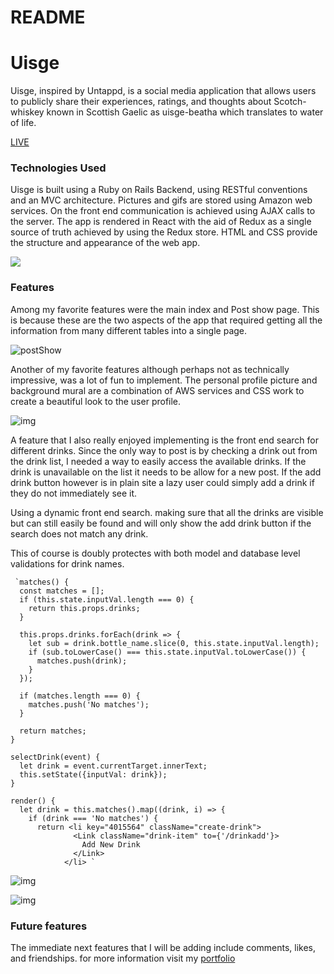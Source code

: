 # README

# Uisge



Uisge, inspired by Untappd, is a social media application that allows users to publicly share their experiences, ratings, and thoughts about Scotch-whiskey known in Scottish Gaelic as uisge-beatha which translates to water of life.

[LIVE](http://uisge.herokuapp.com)



### Technologies Used
 Uisge is built using a Ruby on Rails Backend, using RESTful conventions and an MVC architecture. Pictures and gifs are stored using Amazon web services. On the front end communication is achieved using AJAX calls to the server. The app is rendered in React with the aid of Redux as a single source of truth achieved by using the Redux store. HTML and CSS provide the structure and appearance of the web app.

 ![](https://i.imgur.com/uBGeEJY.png)


### Features
  Among my favorite features were the main index and Post show page. This is because these are the two aspects of the app that required getting all the information from many different tables into a single page.

  ![postShow](https://i.imgur.com/dhSUhaB.png)

   Another of my favorite features although perhaps not as technically impressive, was a lot of fun to implement. The personal profile picture and background mural are a combination of AWS services and CSS work to create a beautiful look to the user profile.

  ![img](https://i.imgur.com/A8oghL0.png)


A feature that I also really enjoyed implementing is the front end search for different drinks. Since the only way to post is by checking a drink out from the drink list, I needed a way to easily access the available drinks. If the drink is unavailable on the list it needs to be allow for a new post. If the add drink button however is in plain site a lazy user could simply add a drink if they do not immediately see it.

Using a dynamic front end search. making sure that all the drinks are visible but can still easily be found and will only show the add drink button if the search does not match any drink.

This of course is doubly protectes with both model and database level validations for drink names.

     `matches() {
      const matches = [];
      if (this.state.inputVal.length === 0) {
        return this.props.drinks;
      }

      this.props.drinks.forEach(drink => {
        let sub = drink.bottle_name.slice(0, this.state.inputVal.length);
        if (sub.toLowerCase() === this.state.inputVal.toLowerCase()) {
          matches.push(drink);
        }
      });

      if (matches.length === 0) {
        matches.push('No matches');
      }

      return matches;
    }

    selectDrink(event) {
      let drink = event.currentTarget.innerText;
      this.setState({inputVal: drink});
    }

    render() {
      let drink = this.matches().map((drink, i) => {
        if (drink === 'No matches') {
          return <li key="4015564" className="create-drink">
                  <Link className="drink-item" to={'/drinkadd'}>
                    Add New Drink
                  </Link>
                </li> `


![img](https://i.imgur.com/oaD05XQ.png)    

![img](https://i.imgur.com/VyQWko3.png)


### Future features
The immediate next features that I will be adding include comments, likes, and friendships. for more information visit my [portfolio](http://saulack.github.io)
